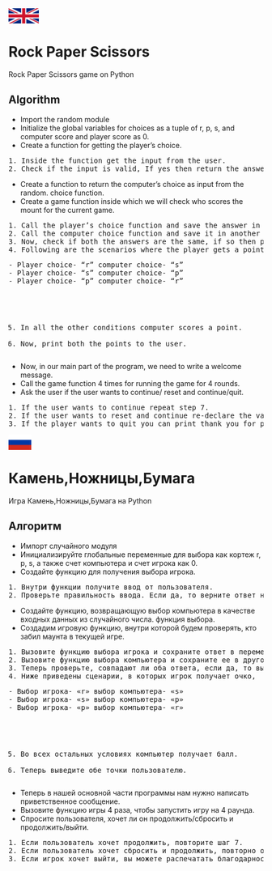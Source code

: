 <img height="30em" src="https://raw.githubusercontent.com/anki-geo/ultimate-geography/a44a569a922e1d241517113e2917736af808eed7/src/media/flags/ug-flag-united_kingdom.svg" alt="english" align = "center"/>

# Rock Paper Scissors
Rock Paper Scissors game on Python


## Algorithm
- Import the random module
- Initialize the global variables for choices as a tuple of r, p, s, and computer score and player score as 0.
- Create a function for getting the player’s choice.
<pre>1. Inside the function get the input from the user.
2. Check if the input is valid, If yes then return the answer to the function call. If no, then return the function call so that it will again ask for input from the user.</pre>
- Create a function to return the computer’s choice as input from the random. choice function.
- Create a game function inside which we will check who scores the mount for the current game.
<pre>1. Call the player’s choice function and save the answer in a variable.
2. Call the computer choice function and save it in another variable.
3. Now, check if both the answers are the same, if so then print its a tie and no one gets a point.
4. Following are the scenarios where the player gets a point,
<pre>- Player choice- “r” computer choice- “s”
- Player choice- “s” computer choice- “p”
- Player choice- “p” computer choice- “r”</pre>
5. In all the other conditions computer scores a point.
6. Now, print both the points to the user.</pre>
- Now, in our main part of the program, we need to write a welcome message.
- Call the game function 4 times for running the game for 4 rounds.
- Ask the user if the user wants to continue/ reset and continue/quit.
<pre>1. If the user wants to continue repeat step 7.
2. If the user wants to reset and continue re-declare the variables for player score and computer score to zero and repeat step 7
3. If the player wants to quit you can print thank you for playing and exit the game.</pre>

<img height="30em" src="https://raw.githubusercontent.com/anki-geo/ultimate-geography/a44a569a922e1d241517113e2917736af808eed7/src/media/flags/ug-flag-russia.svg" alt="russian" align = "center"/>

# Камень,Ножницы,Бумага
Игра Камень,Ножницы,Бумага на Python


## Алгоритм
- Импорт случайного модуля
- Инициализируйте глобальные переменные для выбора как кортеж r, p, s, а также счет компьютера и счет игрока как 0.
- Создайте функцию для получения выбора игрока.
<pre>1. Внутри функции получите ввод от пользователя. 
2. Проверьте правильность ввода. Если да, то верните ответ на вызов функции. Если нет, верните вызов функции, чтобы она снова запросила ввод от пользователя.</pre>
- Создайте функцию, возвращающую выбор компьютера в качестве входных данных из случайного числа. функция выбора.
- Создадим игровую функцию, внутри которой будем проверять, кто забил маунта в текущей игре.
<pre>1. Вызовите функцию выбора игрока и сохраните ответ в переменной.
2. Вызовите функцию выбора компьютера и сохраните ее в другой переменной.
3. Теперь проверьте, совпадают ли оба ответа, если да, то выведите ничью, и никто не получит очко.
4. Ниже приведены сценарии, в которых игрок получает очко,
<pre>- Выбор игрока- «r» выбор компьютера- «s»
- Выбор игрока- «s» выбор компьютера- «p»
- Выбор игрока- «p» выбор компьютера- «r» </pre>
5. Во всех остальных условиях компьютер получает балл.
6. Теперь выведите обе точки пользователю. </pre>
- Теперь в нашей основной части программы нам нужно написать приветственное сообщение.
- Вызовите функцию игры 4 раза, чтобы запустить игру на 4 раунда.
- Спросите пользователя, хочет ли он продолжить/сбросить и продолжить/выйти.
<pre>1. Если пользователь хочет продолжить, повторите шаг 7.
2. Если пользователь хочет сбросить и продолжить, повторно объявите переменные для счета игрока и счета компьютера равными нулю и повторите шаг 7.
3. Если игрок хочет выйти, вы можете распечатать благодарность за игру и выйти из игры.</pre>
